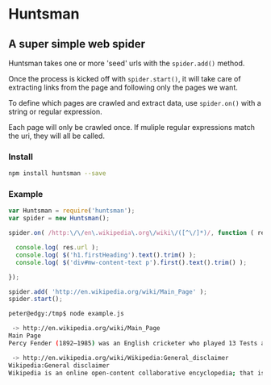 
# Huntsman

## A super simple web spider

Huntsman takes one or more 'seed' urls with the `spider.add()` method.

Once the process is kicked off with `spider.start()`, it will take care of extracting links from the page and following only the pages we want.

To define which pages are crawled and extract data, use `spider.on()` with a string or regular expression.

Each page will only be crawled once. If muliple regular expressions match the uri, they will all be called.

### Install

```bash
npm install huntsman --save
```

### Example

```javascript
var Huntsman = require('huntsman');
var spider = new Huntsman();

spider.on( /http:\/\/en\.wikipedia\.org\/wiki\/([^\/]*)/, function ( res, $, body ){

  console.log( res.url );
  console.log( $('h1.firstHeading').text().trim() );
  console.log( $('div#mw-content-text p').first().text().trim() );

});

spider.add( 'http://en.wikipedia.org/wiki/Main_Page' );
spider.start();
```

```bash
peter@edgy:/tmp$ node example.js 

 -> http://en.wikipedia.org/wiki/Main_Page
Main Page
Percy Fender (1892–1985) was an English cricketer who played 13 Tests and captained Surrey between 1921 and 1931. An all-rounder, he was a belligerent middle-order batsman who bowled mainly leg spin and completed the cricketer's double seven times. In 1914, he was named one of Wisden's Cricketers of the Year, and in 1920 hit the fastest recorded first-class century, reaching three figures in 35 minutes (which remains a record in 2013). In county cricket, he was an effective performer with bat and ball, and a forceful though occasionally controversial leader; contemporaries judged him the best captain in England. From 1921, he played occasionally in Tests for England but was never particularly successful. Despite press promptings, he was never appointed Test captain, and his England career was effectively ended by a clash with the influential Lord Harris in 1924. Further disagreements with the Surrey committee over his approach and tactics led to his replacement as county captain in 1932 and the end of his career in 1935. Cartoonists enjoyed caricaturing his distinctive appearance, but he was also well known outside cricket for his presence in society. (Full article...)

 -> http://en.wikipedia.org/wiki/Wikipedia:General_disclaimer
Wikipedia:General disclaimer
Wikipedia is an online open-content collaborative encyclopedia; that is, a voluntary association of individuals and groups working to develop a common resource of human knowledge. The structure of the project allows anyone with an Internet connection to alter its content. Please be advised that nothing found here has necessarily been reviewed by people with the expertise required to provide you with complete, accurate or reliable information.


```